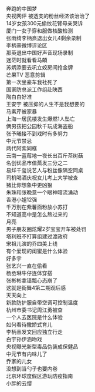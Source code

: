 奔跑的中国梦  
央视网评 被透支的粉丝经济该治治了  
14岁女孩300元偷纹花臂母亲哭诉  
厦门一女子穿和服做核酸检测  
张雨绮李柄熹退出女儿4剩余录制  
李柄熹微博评论区  
那英退出中国好声音现场录制  
迷茫时就看看马頔  
苏炳添要去巩立姣房间抢金牌  
芒果TV 恶意剪辑  
第一次坐豪车我社死了  
国家防总派工作组赴陕西  
陶白白好准  
王安宇 被压抑的人生不是我想要的  
马素芹被家暴  
上海一居民楼发生爆燃1人坠亡  
俩男孩把公园秋千玩成海盗船  
张予曦接不到戏时有多努力  
中元节禁忌  
两代阿紫同框  
云南一蓝莓地一夜长出百斤茶树菇  
名创优品市值蒸发三分之二  
易烊千玺说艺人与粉丝像隔空同桌  
司机喝酒庆祝女儿考上大学被查  
猪比你想象中更凶狠  
朱珠和张晚意一个眼神暗流涌动  
香港小姐12强  
千万别在紫薯面粉放小苏打  
不知道高中是怎么熬过来的  
月亮  
男子朋友圈炫耀2岁宝宝开车被处罚  
塔利班不打算组建过渡政府  
宋祖儿演的乔四美上线  
有个爱现的闺蜜是什么体验  
好多宇  
张艺兴一直在偷看  
杨丞琳牛仔连体穿搭  
张彬彬拿错瓢心态崩了  
这就是街舞4第二期观后感  
天天向上  
新款防护服自带空调可控制温度  
杭州市委书记周江勇被查  
一个人去医院是什么体验  
如何看待撒娇式育儿  
李柄熹发文回应独立行走  
白宇孙伊涵吻戏  
央视曝光新型毒品伪装成保健品  
中元节有内味儿了  
乔家的儿女  
没想到当勺子也要内卷  
北京环球度假区游玩防疫指南  
小胖的云缨  
